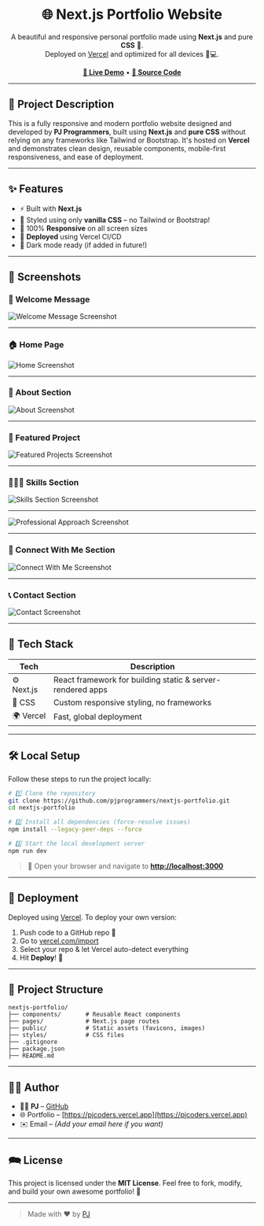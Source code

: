<h1 align="center">🌐 Next.js Portfolio Website</h1>

<p align="center">
  A beautiful and responsive personal portfolio made using <b>Next.js</b> and pure <b>CSS</b> 🎨.<br>
  Deployed on <a href="https://vercel.com">Vercel</a> and optimized for all devices 📱💻.
</p>

<p align="center">
  <a href="https://pjcoders.vercel.app/"><b>🔗 Live Demo</b></a> •
  <a href="https://github.com/pjprogrammers/nextjs-portfolio"><b>📁 Source Code</b></a>
</p>

---

## 📄 Project Description

This is a fully responsive and modern portfolio website designed and developed by **PJ Programmers**, built using **Next.js** and **pure CSS** without relying on any frameworks like Tailwind or Bootstrap. It's hosted on **Vercel** and demonstrates clean design, reusable components, mobile-first responsiveness, and ease of deployment.

---

## ✨ Features

* ⚡ Built with **Next.js**
* 🎨 Styled using only **vanilla CSS** – no Tailwind or Bootstrap!
* 📱 100% **Responsive** on all screen sizes
* 🚀 **Deployed** using Vercel CI/CD
* 🌙 Dark mode ready (if added in future!)

---

## 📸 Screenshots

### 🎀 Welcome Message

![Welcome Message Screenshot](https://github.com/user-attachments/assets/6e443b2f-c507-4e05-ac7f-72c4648ddc34)

---

### 🏠 Home Page

![Home Screenshot](https://github.com/user-attachments/assets/37661107-1cbc-4e58-8c32-4003f447161b)

---

### 👤 About Section

![About Screenshot](https://github.com/user-attachments/assets/4c63ca30-3d1c-478d-96cc-e56ce82b2249)

---

### 🌸 Featured Project

![Featured Projects Screenshot](https://github.com/user-attachments/assets/942a83e9-b396-47d1-bbe0-f638d0d06146)

---

### 👩🏻‍💻 Skills Section

![Skills Section Screenshot](https://github.com/user-attachments/assets/ae587385-0ef5-427c-889a-27877c0893eb)

---

![Professional Approach Screenshot](https://github.com/user-attachments/assets/eacd0363-237f-4afa-851e-76be6fd7e176)

---

### 👥 Connect With Me Section

![Connect With Me Screenshot](https://github.com/user-attachments/assets/00a54256-bc97-475d-83a1-2eecbbdfc9ce)

---

### 📞 Contact Section

![Contact Screenshot](https://github.com/user-attachments/assets/886ac607-ad38-4ee7-8b51-8fe5dd5fd360)

---

## 🧰 Tech Stack

| Tech       | Description                                                |
| ---------- | ---------------------------------------------------------- |
| ⚙️ Next.js | React framework for building static & server-rendered apps |
| 🎨 CSS     | Custom responsive styling, no frameworks                   |
| 🌍 Vercel  | Fast, global deployment                                    |

---

## 🛠️ Local Setup

Follow these steps to run the project locally:

```bash
# 1️⃣ Clone the repository
git clone https://github.com/pjprogrammers/nextjs-portfolio.git
cd nextjs-portfolio

# 2️⃣ Install all dependencies (force-resolve issues)
npm install --legacy-peer-deps --force

# 3️⃣ Start the local development server
npm run dev
```

> 🔗 Open your browser and navigate to **[http://localhost:3000](http://localhost:3000)**

---

## 🚀 Deployment

Deployed using [Vercel](https://vercel.com).
To deploy your own version:

1. Push code to a GitHub repo 📄
2. Go to [vercel.com/import](https://vercel.com/import)
3. Select your repo & let Vercel auto-detect everything
4. Hit **Deploy**! 🎉

---

## 📁 Project Structure

```
nextjs-portfolio/
├── components/       # Reusable React components
├── pages/            # Next.js page routes
├── public/           # Static assets (favicons, images)
├── styles/           # CSS files
├── .gitignore
├── package.json
├── README.md
```

---

## 👨‍💻 Author

* 👨‍💻 **PJ** – [GitHub](https://github.com/pjprogrammers)
* 🌐 Portfolio – [https://pjcoders.vercel.app](https://pjcoders.vercel.app)
* ✉️ Email – *(Add your email here if you want)*

---

## 🗪️ License

This project is licensed under the **MIT License**.
Feel free to fork, modify, and build your own awesome portfolio! 🚀

---

> Made with ❤️ by [PJ](https://github.com/pjprogrammers)
